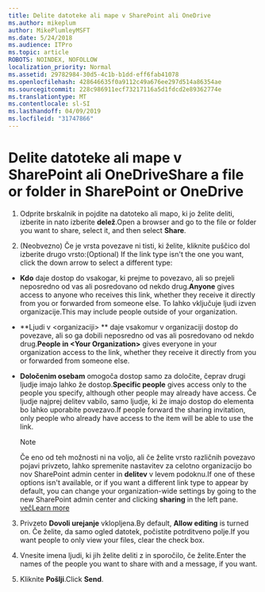 ```yaml
---
title: Delite datoteke ali mape v SharePoint ali OneDrive
ms.author: mikeplum
author: MikePlumleyMSFT
ms.date: 5/24/2018
ms.audience: ITPro
ms.topic: article
ROBOTS: NOINDEX, NOFOLLOW
localization_priority: Normal
ms.assetid: 29782984-30d5-4c1b-b1dd-eff6fab41078
ms.openlocfilehash: 428646635f0a9112c49a676ee297d514a86354ae
ms.sourcegitcommit: 228c986911ecf73217116a5d1fdcd2e89362774e
ms.translationtype: MT
ms.contentlocale: sl-SI
ms.lasthandoff: 04/09/2019
ms.locfileid: "31747866"
---
```

# <a name="share-a-file-or-folder-in-sharepoint-or-onedrive"></a><span data-ttu-id="29e6e-102">Delite datoteke ali mape v SharePoint ali OneDrive</span><span class="sxs-lookup"><span data-stu-id="29e6e-102">Share a file or folder in SharePoint or OneDrive</span></span>

1. <span data-ttu-id="29e6e-103">Odprite brskalnik in pojdite na datoteko ali mapo, ki jo želite deliti, izberite in nato izberite **delež**.</span><span class="sxs-lookup"><span data-stu-id="29e6e-103">Open a browser and go to the file or folder you want to share, select it, and then select **Share**.</span></span> 
    
2. <span data-ttu-id="29e6e-104">(Neobvezno) Če je vrsta povezave ni tisti, ki želite, kliknite puščico dol izberite drugo vrsto:</span><span class="sxs-lookup"><span data-stu-id="29e6e-104">(Optional) If the link type isn't the one you want, click the down arrow to select a different type:</span></span>
    
  - <span data-ttu-id="29e6e-105">**Kdo** daje dostop do vsakogar, ki prejme to povezavo, ali so prejeli neposredno od vas ali posredovano od nekdo drug.</span><span class="sxs-lookup"><span data-stu-id="29e6e-105">**Anyone** gives access to anyone who receives this link, whether they receive it directly from you or forwarded from someone else.</span></span> <span data-ttu-id="29e6e-106">To lahko vključuje ljudi izven organizacije.</span><span class="sxs-lookup"><span data-stu-id="29e6e-106">This may include people outside of your organization.</span></span> 
    
  - <span data-ttu-id="29e6e-107">\*\*Ljudi v \<organizaciji\> \*\* daje vsakomur v organizaciji dostop do povezave, ali so ga dobili neposredno od vas ali posredovano od nekdo drug.</span><span class="sxs-lookup"><span data-stu-id="29e6e-107">**People in \<Your Organization\>** gives everyone in your organization access to the link, whether they receive it directly from you or forwarded from someone else.</span></span> 
    
  - <span data-ttu-id="29e6e-108">**Določenim osebam** omogoča dostop samo za določite, čeprav drugi ljudje imajo lahko že dostop.</span><span class="sxs-lookup"><span data-stu-id="29e6e-108">**Specific people** gives access only to the people you specify, although other people may already have access.</span></span> <span data-ttu-id="29e6e-109">Če ljudje najprej delitev vabilo, samo ljudje, ki že imajo dostop do elementa bo lahko uporabite povezavo.</span><span class="sxs-lookup"><span data-stu-id="29e6e-109">If people forward the sharing invitation, only people who already have access to the item will be able to use the link.</span></span> 
    
    > [!NOTE]
    > <span data-ttu-id="29e6e-110">Če eno od teh možnosti ni na voljo, ali če želite vrsto različnih povezavo pojavi privzeto, lahko spremenite nastavitev za celotno organizacijo bo nov SharePoint admin center in **delitev** v levem podoknu.</span><span class="sxs-lookup"><span data-stu-id="29e6e-110">If one of these options isn't available, or if you want a different link type to appear by default, you can change your organization-wide settings by going to the new SharePoint admin center and clicking **sharing** in the left pane.</span></span> [<span data-ttu-id="29e6e-111">več</span><span class="sxs-lookup"><span data-stu-id="29e6e-111">Learn more</span></span>](https://go.microsoft.com/fwlink/?linkid=866426)
  
3. <span data-ttu-id="29e6e-112">Privzeto **Dovoli urejanje** vklopljena.</span><span class="sxs-lookup"><span data-stu-id="29e6e-112">By default, **Allow editing** is turned on.</span></span> <span data-ttu-id="29e6e-113">Če želite, da samo ogled datotek, počistite potrditveno polje.</span><span class="sxs-lookup"><span data-stu-id="29e6e-113">If you want people to only view your files, clear the check box.</span></span> 
    
4. <span data-ttu-id="29e6e-114">Vnesite imena ljudi, ki jih želite deliti z in sporočilo, če želite.</span><span class="sxs-lookup"><span data-stu-id="29e6e-114">Enter the names of the people you want to share with and a message, if you want.</span></span>
    
5. <span data-ttu-id="29e6e-115">Kliknite **Pošlji**.</span><span class="sxs-lookup"><span data-stu-id="29e6e-115">Click **Send**.</span></span> 
    

